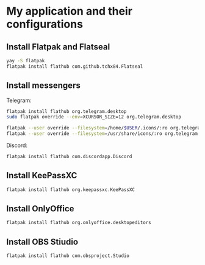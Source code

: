 # My application and their configurations

## Install Flatpak and Flatseal
```bash
yay -S flatpak
flatpak install flathub com.github.tchx84.Flatseal
```

## Install messengers

Telegram: 
```bash
flatpak install flathub org.telegram.desktop
sudo flatpak override --env=XCURSOR_SIZE=12 org.telegram.desktop

flatpak --user override --filesystem=/home/$USER/.icons/:ro org.telegram.desktop
flatpak --user override --filesystem=/usr/share/icons/:ro org.telegram.desktop
```
Discord:
```bash
flatpak install flathub com.discordapp.Discord
```

## Install KeePassXC
```bash
flatpak install flathub org.keepassxc.KeePassXC
```

## Install OnlyOffice
```bash
flatpak install flathub org.onlyoffice.desktopeditors
```

## Install OBS Stiudio
```bash
flatpak install flathub com.obsproject.Studio
```
